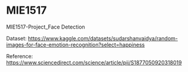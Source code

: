 # MIE1517
MIE1517-Project_Face Detection

Dataset:
https://www.kaggle.com/datasets/sudarshanvaidya/random-images-for-face-emotion-recognition?select=happiness

Reference:
https://www.sciencedirect.com/science/article/pii/S1877050920318019
